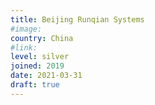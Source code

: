 ```yaml
---
title: Beijing Runqian Systems
#image:
country: China
#link:
level: silver
joined: 2019
date: 2021-03-31
draft: true
---
```

